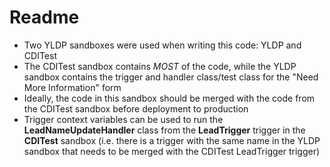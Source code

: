 # Readme
* Two YLDP sandboxes were used when writing this code: YLDP and CDITest
* The CDITest sandbox contains *MOST* of the code, while the YLDP sandbox contains the trigger and handler class/test class for the "Need More Information" form 
* Ideally, the code in this sandbox should be merged with the code from the CDITest sandbox before deployment to production
* Trigger context variables can be used to run the **LeadNameUpdateHandler** class from the **LeadTrigger** trigger in the **CDITest** sandbox (i.e. there is a trigger with the same name in the YLDP sandbox that needs to be merged with the CDITest LeadTrigger trigger)